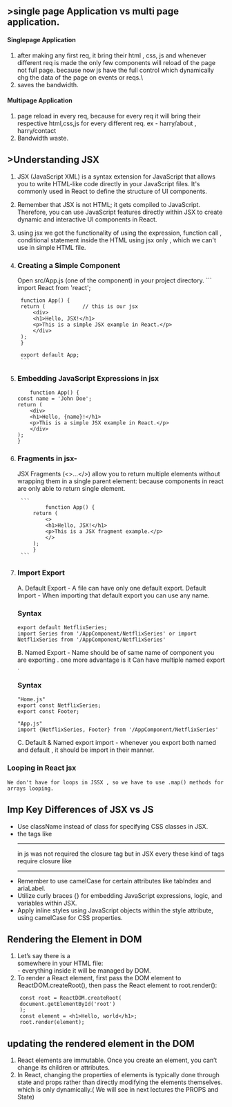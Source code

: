 ##  >single page Application vs multi page application.

#### Singlepage Application
1. after making any first req, it bring their html , css, js and whenever different req is made the only few components will reload of the page not full page. because now js have the full control which dynamically chg the data of the page on events or reqs.\
2. saves the bandwidth.

#### Multipage Application
1. page reload in every req, because for every  req it will bring their respective html,css,js for every different req. ex - harry/about , harry/contact
2. Bandwidth waste.

 

##  >Understanding JSX

1. JSX (JavaScript XML) is a syntax extension for JavaScript that allows you to write HTML-like code directly in your JavaScript files. It's commonly used in React to define the structure of UI components.
2. Remember that JSX is not HTML; it gets compiled to JavaScript. Therefore, you can use JavaScript features directly within JSX to create dynamic and interactive UI components in React.
3. using jsx we got the functionality of using the expression, function call , conditional statement inside the HTML using jsx only , which we can't use in simple HTML file.

2. ### Creating a Simple Component
    Open src/App.js (one of the component) in your project directory.
        ```
        import React from 'react';

        function App() {
        return (            // this is our jsx
            <div>
            <h1>Hello, JSX!</h1>
            <p>This is a simple JSX example in React.</p>
            </div>
        );
        }

        export default App;
        ```

3. ### Embedding JavaScript Expressions in jsx

    ```
        function App() {
    const name = 'John Doe';
    return (
        <div>
        <h1>Hello, {name}!</h1>
        <p>This is a simple JSX example in React.</p>
        </div>
    );
    }
    
    ```
4. ### Fragments in jsx-
    JSX Fragments (<>...</>) allow you to return multiple elements without wrapping them in a single parent element: because components in react are only able to return single element. 

        ```
                function App() {
            return (
                <>
                <h1>Hello, JSX!</h1>
                <p>This is a JSX fragment example.</p>
                </>
            );
            }
        ```

5. ### Import Export
    A. 
    Default Export - A file can have only one default export.
    Default Import - When importing that default export you can use any name.

    ### Syntax
    ```
    export default NetflixSeries;
    import Series from '/AppComponent/NetflixSeries' or import NetflixSeries from '/AppComponent/NetflixSeries'
    ```
    B. Named Export - Name should be of same name of component you are exporting . one more advantage is it Can have multiple named export .
    ### Syntax
    ```
    "Home.js"
    export const NetflixSeries;
    export const Footer;

    "App.js"
    import {NetflixSeries, Footer} from '/AppComponent/NetflixSeries' 
    ```

    C. Default & Named export import - whenever you export both named and default , it should be import in their manner.

### Looping in React jsx
    We don't have for loops in JSSX , so we have to use .map() methods for arrays looping.
    

## Imp Key Differences of JSX vs JS
- Use className instead of class for specifying CSS classes in JSX.
- the tags like <hr> in js was not required the closure tag but in JSX every these kind of tags require closure like <hr />
- Remember to use camelCase for certain attributes like tabIndex and ariaLabel.
- Utilize curly braces {} for embedding JavaScript expressions, logic, and variables within JSX.
- Apply inline styles using JavaScript objects within the style attribute, using camelCase for CSS properties. 

## Rendering the Element in DOM

1. Let’s say there is a <div> somewhere in your HTML file:  <div id="root"></div>  - everything inside it will be managed by DOM.
2. To render a React element, first pass the DOM element to ReactDOM.createRoot(), then pass the React element to root.render():

```
    const root = ReactDOM.createRoot(
    document.getElementById('root')
    );
    const element = <h1>Hello, world</h1>;
    root.render(element);
```

## updating the rendered element in the DOM
1. React elements are immutable. Once you create an element, you can’t change its children or attributes. 
2. In React, changing the properties of elements is typically done through state and props rather than directly modifying the elements themselves. which is only dynamically.( We will see in next lectures the PROPS and State)

